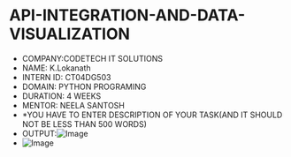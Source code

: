 # API-INTEGRATION-AND-DATA-VISUALIZATION
* COMPANY:CODETECH IT SOLUTIONS
* NAME: K.Lokanath
* INTERN ID: CT04DG503
* DOMAIN: PYTHON PROGRAMING
* DURATION: 4 WEEKS
* MENTOR: NEELA SANTOSH
* *YOU HAVE TO ENTER DESCRIPTION OF YOUR TASK(AND IT SHOULD NOT BE LESS THAN 500 WORDS)
* OUTPUT:![Image](https://github.com/user-attachments/assets/177b57d9-1ec8-4975-b96a-6192ca5b34b9)
* ![Image](https://github.com/user-attachments/assets/0f3f3252-8379-4aa7-b8ae-86b2dd5e7e06)
